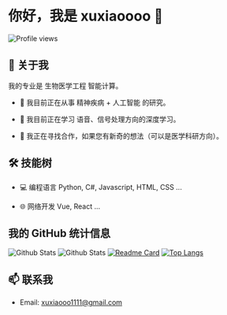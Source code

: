 # 你好，我是 xuxiaoooo 👋

![Profile views](https://gpvc.arturio.dev/xuxiaoooo) 

## 🚀 关于我
我的专业是 生物医学工程 智能计算。

- 🔭 我目前正在从事 精神疾病 + 人工智能 的研究。

- 🌱 我目前正在学习 语音、信号处理方向的深度学习。

- 👯 我正在寻找合作，如果您有新奇的想法（可以是医学科研方向）。

## 🛠 技能树

- 💻 编程语言 Python, C#, Javascript, HTML, CSS ...

- 🌐 网络开发 Vue, React ...

## 我的 GitHub 统计信息

![Github Stats](https://github-readme-stats.vercel.app/api?username=xuxiaoooo&count_private=true&show_icons=true&include_all_commits=true)
![Github Stats](https://github-readme-stats.vercel.app/api?username=xuxiaoooo&show_icons=true&theme=radical)
[![Readme Card](https://github-readme-stats.vercel.app/api/pin/?username=xuxiaoooo&repo=github-readme-stats)](https://github.com/xuxiaoooo/github-readme-stats)
[![Top Langs](https://github-readme-stats.vercel.app/api/top-langs/?username=xuxiaoooo&layout=compact)](https://github.com/xuxiaoooo/github-readme-stats)

## 📫 联系我
- Email: xuxiaooo1111@gmail.com
